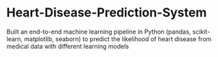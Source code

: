 # Heart-Disease-Prediction-System
Built an end-to-end machine learning pipeline in Python (pandas, scikit-learn, matplotlib, seaborn) to predict the likelihood of heart disease from medical data with different learning models

